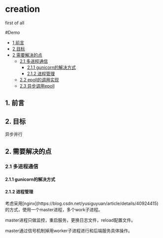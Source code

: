 # creation
first of  all

#Demo
* [1 前言](#1)
* [2 目标](#2)
* [2 需要解决的点](#2)
	* [2.1 多进程通信](#2.1)
		* [2.1.1 gunicorn的解决方式](#2.1.1)
		* [2.1.2 进程管理](#2.1.2)
	* [2.2 epoll的调用实现](#2.2)
	* [2.3 异步调用epoll](#2.3)


<h2 id="1">1. 前言</h2>

>

<h2 id="2">2. 目标</h2>

异步并行
<h2 id="2">2. 需要解决的点</h2>

<h3 id="2.1">2.1 多进程通信</h3>
<h4 id="2.1.1">2.1.1 gunicorn的解决方式</h4>
<h4 id="2.1.2">2.1.2 进程管理</h4>
考虑采用[nginx](https://blog.csdn.net/yusiguyuan/article/details/40924415)的方式，使用一个master进程，多个work子进程。

master进程只做监控，重启服务，更换日志文件，reload配置文件。

master通过信号机制掉用worker子进程进行和后端服务具体操作。


